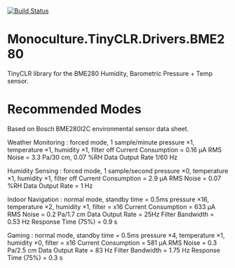 ﻿
[![Build Status](https://dev.azure.com/deep-water-systems/Monoculture.TinyCLR.Drivers.BME280/_apis/build/status/Monoculture.TinyClr.Devices.BME280-CI?branchName=master)](https://dev.azure.com/deep-water-systems/Monoculture.TinyCLR.Drivers.BME280/_build/latest?definitionId=13?branchName=master)

# Monoculture.TinyCLR.Drivers.BME280

TinyCLR library for the BME280 Humidity, Barometric Pressure + Temp sensor.

# Recommended Modes
   Based on Bosch BME280I2C environmental sensor data sheet.

Weather Monitoring :
   forced mode, 1 sample/minute
   pressure ×1, temperature ×1, humidity ×1, filter off
   Current Consumption =  0.16 μA
   RMS Noise = 3.3 Pa/30 cm, 0.07 %RH
   Data Output Rate 1/60 Hz

Humidity Sensing :
   forced mode, 1 sample/second
   pressure ×0, temperature ×1, humidity ×1, filter off
   Current Consumption = 2.9 μA
   RMS Noise = 0.07 %RH
   Data Output Rate =  1 Hz

Indoor Navigation :
   normal mode, standby time = 0.5ms
   pressure ×16, temperature ×2, humidity ×1, filter = x16
   Current Consumption = 633 μA
   RMS Noise = 0.2 Pa/1.7 cm
   Data Output Rate = 25Hz
   Filter Bandwidth = 0.53 Hz
   Response Time (75%) = 0.9 s

Gaming :
   normal mode, standby time = 0.5ms
   pressure ×4, temperature ×1, humidity ×0, filter = x16
   Current Consumption = 581 μA
   RMS Noise = 0.3 Pa/2.5 cm
   Data Output Rate = 83 Hz
   Filter Bandwidth = 1.75 Hz
   Response Time (75%) = 0.3 s
